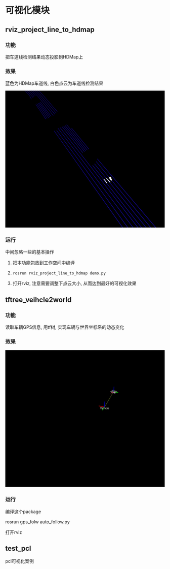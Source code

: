 # 可视化模块

## rviz_project_line_to_hdmap

### 功能

把车道线检测结果动态投影到HDMap上

### 效果

蓝色为HDMap车道线, 白色点云为车道线检测结果

![](figure/res.gif)

### 运行

中间忽略一些的基本操作

1. 把本功能包放到工作空间中编译

2. `rosrun rviz_project_line_to_hdmap demo.py`
3. 打开rviz, 注意需要调整下点云大小, 从而达到最好的可视化效果

## tftree_veihcle2world

### 功能

读取车辆GPS信息, 用tf树, 实现车辆与世界坐标系的动态变化

### 效果

![](figure/tree.gif)

### 运行

编译这个package

rosrun gps_folw auto_follow.py

打开rviz

## test_pcl

pcl可视化案例
